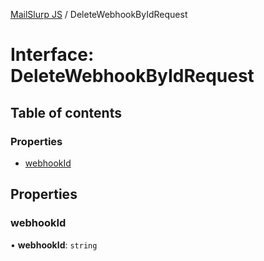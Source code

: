 [MailSlurp JS](../README.md) / DeleteWebhookByIdRequest

# Interface: DeleteWebhookByIdRequest

## Table of contents

### Properties

- [webhookId](DeleteWebhookByIdRequest.md#webhookid)

## Properties

### webhookId

• **webhookId**: `string`
